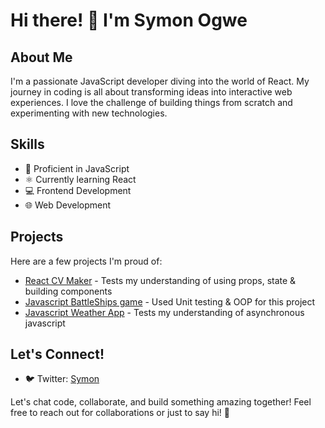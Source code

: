 # Hi there! 👋 I'm Symon Ogwe

## About Me
I'm a passionate JavaScript developer diving into the world of React. My journey in coding is all about transforming ideas into interactive web experiences. I love the challenge of building things from scratch and experimenting with new technologies.

## Skills
- 🚀 Proficient in JavaScript
- ⚛️ Currently learning React
- 💻 Frontend Development
- 🌐 Web Development

## Projects
Here are a few projects I'm proud of:
- [React CV Maker](https://odin-cv-project-opo.netlify.app/) - Tests my understanding of using props, state & building components
- [Javascript BattleShips game](https://symonogwe.github.io/Battleship-game/) - Used Unit testing & OOP for this project
- [Javascript Weather App](https://symonogwe.github.io/Weather-App/) - Tests my understanding of asynchronous javascript
  

## Let's Connect!
- 🐦 Twitter: [Symon](https://twitter.com/symonopo)

Let's chat code, collaborate, and build something amazing together! Feel free to reach out for collaborations or just to say hi! 🌟

<!---
symonogwe/symonogwe is a ✨ special ✨ repository because its `README.md` (this file) appears on your GitHub profile.
You can click the Preview link to take a look at your changes.
--->
